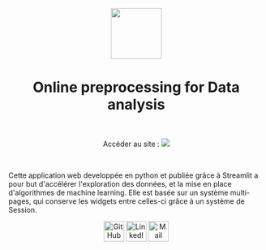 <p align="center">
  <img src="https://user-images.githubusercontent.com/63207451/122607703-45785180-d07b-11eb-9f7e-b8505e04d5b1.png" height="100">
</p>
  
<h1 align="center">Online preprocessing for Data analysis </h1>
<br/>

<p align="center">
Accéder au site :
  <a href="https://share.streamlit.io/antonin-lfv/online_preprocessing_for_ml/main.py"><img src="https://static.streamlit.io/badges/streamlit_badge_black_white.svg"/></a>
  </p>

<br/>

Cette application web developpée en python et publiée grâce à Streamlit a pour but d'accélérer l'exploration des données, et la mise en place d'algorithmes de machine learning. Elle est basée sur un système multi-pages, qui conserve les widgets entre celles-ci grâce à un système de Session.  

<p align="center">
  <a href="https://github.com/antonin-lfv" class="fancybox" ><img src="https://user-images.githubusercontent.com/63207451/97302854-e484da80-1859-11eb-9374-5b319ca51197.png" title="GitHub" width="40" height="40"></a>
  <a href="https://www.linkedin.com/in/antonin-lefevre-565b8b141" class="fancybox" ><img src="https://user-images.githubusercontent.com/63207451/97303444-b2c04380-185a-11eb-8cfc-864c33a64e4b.png" title="LinkedIn" width="40" height="40"></a>
  <a href="mailto:antoninlefevre45@icloud.com" class="fancybox" ><img src="https://user-images.githubusercontent.com/63207451/97303543-cec3e500-185a-11eb-8adc-c1364e2054a9.png" title="Mail" width="40" height="40"></a>
</p>
